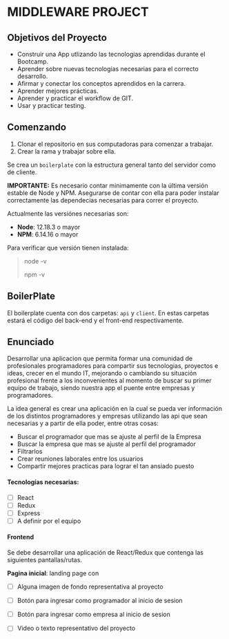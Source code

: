 # MIDDLEWARE PROJECT 

## Objetivos del Proyecto

- Construir una App utlizando las tecnologias aprendidas durante el Bootcamp.
- Aprender sobre nuevas tecnologias necesarias para el correcto desarrollo.
- Afirmar y conectar los conceptos aprendidos en la carrera.
- Aprender mejores prácticas.
- Aprender y practicar el workflow de GIT.
- Usar y practicar testing.

## Comenzando

1. Clonar el repositorio en sus computadoras para comenzar a trabajar.
2. Crear la rama y trabajar sobre ella.

Se crea un `boilerplate` con la estructura general tanto del servidor como de cliente.

__IMPORTANTE:__ Es necesario contar minimamente con la última versión estable de Node y NPM. Asegurarse de contar con ella para poder instalar correctamente las dependecias necesarias para correr el proyecto.

Actualmente las versiónes necesarias son:

 * __Node__: 12.18.3 o mayor
 * __NPM__: 6.14.16 o mayor

Para verificar que versión tienen instalada:

> node -v
>
> npm -v

## BoilerPlate

El boilerplate cuenta con dos carpetas: `api` y `client`. En estas carpetas estará el código del back-end y el front-end respectivamente.

## Enunciado

Desarrollar una aplicacion que permita formar una comunidad de profesionales programadores para compartir sus tecnologias, proyectos e ideas, crecer en el mundo IT, mejorando o cambiando su situación profesional frente a los inconvenientes al momento de buscar su primer equipo de trabajo, siendo nuestra app el puente entre empresas y programadores.

La idea general es crear una aplicación en la cual se pueda ver información de los distintos programadores y empresas utilizando las api que sean necesarias y a partir de ella poder, entre otras cosas:

  - Buscar el programador que mas se ajuste al perfil de la Empresa
  - Buscar la empresa que mas se ajuste al perfil del programador
  - Filtrarlos
  - Crear reuniones laborales entre los usuarios
  - Compartir mejores practicas para lograr el tan ansiado puesto

  #### Tecnologías necesarias:
- [ ] React
- [ ] Redux
- [ ] Express
- [ ] A definir por el equipo

#### Frontend

Se debe desarrollar una aplicación de React/Redux que contenga las siguientes pantallas/rutas.

__Pagina inicial__: landing page con
- [ ] Alguna imagen de fondo representativa al proyecto
- [ ] Botón para ingresar como programador al inicio de sesion
- [ ] Botón para ingresar como empresa al inicio de sesion
- [ ] Video o texto representativo del proyecto




